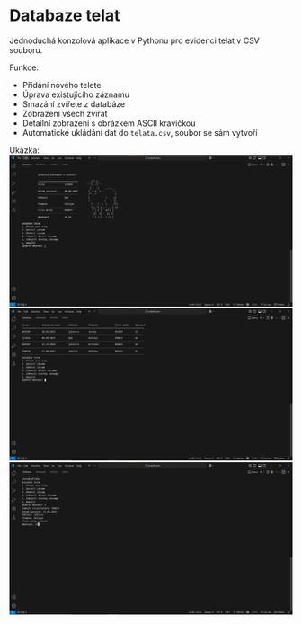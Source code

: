 # Databaze telat

Jednoduchá konzolová aplikace v Pythonu pro evidenci telat v CSV souboru. 

Funkce:
- Přidání nového telete
- Úprava existujícího záznamu
- Smazání zvířete z databáze
- Zobrazení všech zvířat 
- Detailní zobrazení s obrázkem ASCII kravičkou
- Automatické ukládání dat do `telata.csv`, soubor se sám vytvoří

Ukázka:
![Obrázek](images/Vypsání-detailu-zvířete.png)
![Obrázek](images/Zobrazení-všech-zvířat.png)
![Obrázek](images/Přidání-zvířete.png)
